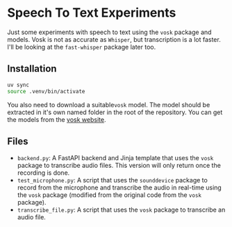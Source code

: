 # Speech To Text Experiments

Just some experiments with speech to text using the `vosk` package and models.
Vosk is not as accurate as `Whisper`, but transcription is a lot faster. I'll be
looking at the `fast-whisper` package later too.

## Installation

```bash
uv sync
source .venv/bin/activate
```

You also need to download a suitable`vosk` model. The model should be extracted
in it's own named folder in the root of the repository. You can get the models
from the [vosk website](https://alphacephei.com/vosk/models).

## Files

- `backend.py`: A FastAPI backend and Jinja template that uses the `vosk`
package to transcribe audio files. This version will only return once the
recording is done.
- `test_microphone.py`: A script that uses the `sounddevice` package to record
  from the microphone and transcribe the audio in real-time using the `vosk`
  package (modified from the original code from the `vosk` package).
- `transcribe_file.py`: A script that uses the `vosk` package to transcribe an
  audio file.
